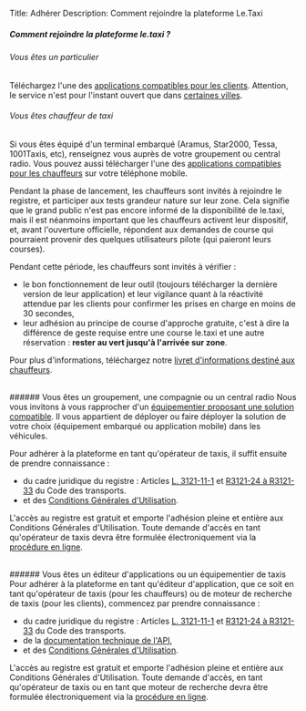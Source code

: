 Title: Adhérer
Description: Comment rejoindre la plateforme Le.Taxi

##### Comment rejoindre la plateforme le.taxi ?

###### Vous êtes un particulier
Téléchargez l'une des <a href="/index.html#who">applications compatibles pour les clients</a>.
Attention, le service n'est pour l'instant ouvert que dans <a href="/index.html#open">certaines villes</a>.


###### Vous êtes chauffeur de taxi
Si vous êtes équipé d'un terminal embarqué (Aramus, Star2000, Tessa, 1001Taxis, etc), renseignez vous auprès de votre groupement ou central radio. Vous pouvez aussi télécharger l'une des <a href="/index.html#who_taxi">applications compatibles pour les chauffeurs</a> sur votre téléphone mobile.

Pendant la phase de lancement, les chauffeurs sont invités à rejoindre le registre, et participer aux tests grandeur nature sur leur zone. Cela signifie que le grand public n'est pas encore informé de la disponibilité de le.taxi, mais il est néanmoins important que les chauffeurs activent leur dispositif, et, avant l'ouverture officielle, répondent aux demandes de course qui pourraient provenir des quelques utilisateurs pilote (qui paieront leurs courses).

Pendant cette période, les chauffeurs sont invités à vérifier :

* le bon fonctionnement de leur outil (toujours télécharger la dernière version de leur application) et leur vigilance quant à la réactivité attendue par les clients pour confirmer les prises en charge en moins de 30 secondes,
* leur adhésion au principe de course d'approche gratuite, c'est à dire la différence de geste requise entre une course le.taxi et une autre réservation : <b>rester au vert jusqu'à l'arrivée sur zone</b>.

Pour plus d'informations, téléchargez notre <a href="/files/Livret Chauffeurs Le.Taxi.pdf">livret d'informations destiné aux chauffeurs</a>.

<br/>
###### Vous êtes un groupement, une compagnie ou un central radio
Nous vous invitons à vous rapprocher d'un <a href="/index.html#who_taxi">équipementier proposant une solution compatible</a>. Il vous appartient de déployer ou faire déployer la solution de votre choix (équipement embarqué ou application mobile) dans les véhicules.

Pour adhérer à la plateforme en tant qu'opérateur de taxis, il suffit ensuite de prendre connaissance :

* du cadre juridique du registre : Articles <a href="https://www.legifrance.gouv.fr/affichCodeArticle.do?idArticle=LEGIARTI000029528684&cidTexte=LEGITEXT000023086525">L. 3121-11-1</a> et <a href="https://www.legifrance.gouv.fr/affichCode.do?idSectionTA=LEGISCTA000032278146&cidTexte=LEGITEXT000023086525">R3121-24 à R3121-33</a> du Code des transports.
* et des <a href="/files/CGU.pdf">Conditions Générales d'Utilisation</a>.

L'accès au registre est gratuit et emporte l'adhésion pleine et entière aux Conditions Générales d'Utilisation. Toute demande d'accès en tant qu'opérateur de taxis devra être formulée électroniquement via la <a href="http://goo.gl/forms/EqYekN2nVb">procédure en ligne</a>. 

<br/>
###### Vous êtes un éditeur d'applications ou un équipementier de taxis
Pour adhérer à la plateforme en tant qu'éditeur d'application, que ce soit en tant qu'opérateur de taxis (pour les chauffeurs) ou de moteur de recherche de taxis (pour les clients), commencez par prendre connaissance :

* du cadre juridique du registre : Articles <a href="https://www.legifrance.gouv.fr/affichCodeArticle.do?idArticle=LEGIARTI000029528684&cidTexte=LEGITEXT000023086525">L. 3121-11-1</a> et <a href="https://www.legifrance.gouv.fr/affichCode.do?idSectionTA=LEGISCTA000032278146&cidTexte=LEGITEXT000023086525">R3121-24 à R3121-33</a> du Code des transports.
* de la <a href="/tech.html">documentation technique de l'API</a>,
* et des <a href="/files/CGU.pdf">Conditions Générales d'Utilisation</a>.

L'accès au registre est gratuit et emporte l'adhésion pleine et entière aux Conditions Générales d'Utilisation. Toute demande d'accès, en tant qu'opérateur de taxis ou en tant que moteur de recherche devra être formulée électroniquement via la <a href="http://goo.gl/forms/EqYekN2nVb">procédure en ligne</a>.

